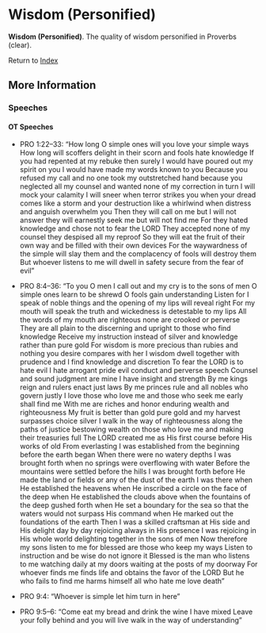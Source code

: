 # Wisdom (Personified)
**Wisdom (Personified)**. 
The quality of wisdom personified in Proverbs (clear). 








Return to [Index](00-Index.md)

## More Information

### Speeches

#### OT Speeches

* PRO 1:22–33: “How long O simple ones will you love your simple ways How long will scoffers delight in their scorn and fools hate knowledge If you had repented at my rebuke then surely I would have poured out my spirit on you I would have made my words known to you Because you refused my call and no one took my outstretched hand because you neglected all my counsel and wanted none of my correction in turn I will mock your calamity I will sneer when terror strikes you when your dread comes like a storm and your destruction like a whirlwind when distress and anguish overwhelm you Then they will call on me but I will not answer they will earnestly seek me but will not find me For they hated knowledge and chose not to fear the LORD They accepted none of my counsel they despised all my reproof So they will eat the fruit of their own way and be filled with their own devices For the waywardness of the simple will slay them and the complacency of fools will destroy them But whoever listens to me will dwell in safety secure from the fear of evil”

* PRO 8:4–36: “To you O men I call out and my cry is to the sons of men O simple ones learn to be shrewd O fools gain understanding Listen for I speak of noble things and the opening of my lips will reveal right For my mouth will speak the truth and wickedness is detestable to my lips All the words of my mouth are righteous none are crooked or perverse They are all plain to the discerning and upright to those who find knowledge Receive my instruction instead of silver and knowledge rather than pure gold For wisdom is more precious than rubies and nothing you desire compares with her I wisdom dwell together with prudence and I find knowledge and discretion To fear the LORD is to hate evil I hate arrogant pride evil conduct and perverse speech Counsel and sound judgment are mine I have insight and strength By me kings reign and rulers enact just laws By me princes rule and all nobles who govern justly I love those who love me and those who seek me early shall find me With me are riches and honor enduring wealth and righteousness My fruit is better than gold pure gold and my harvest surpasses choice silver I walk in the way of righteousness along the paths of justice bestowing wealth on those who love me and making their treasuries full The LORD created me as His first course before His works of old From everlasting I was established from the beginning before the earth began When there were no watery depths I was brought forth when no springs were overflowing with water Before the mountains were settled before the hills I was brought forth before He made the land or fields or any of the dust of the earth I was there when He established the heavens when He inscribed a circle on the face of the deep when He established the clouds above when the fountains of the deep gushed forth when He set a boundary for the sea so that the waters would not surpass His command when He marked out the foundations of the earth Then I was a skilled craftsman at His side and His delight day by day rejoicing always in His presence I was rejoicing in His whole world delighting together in the sons of men Now therefore my sons listen to me for blessed are those who keep my ways Listen to instruction and be wise do not ignore it Blessed is the man who listens to me watching daily at my doors waiting at the posts of my doorway For whoever finds me finds life and obtains the favor of the LORD But he who fails to find me harms himself all who hate me love death”

* PRO 9:4: “Whoever is simple let him turn in here”

* PRO 9:5–6: “Come eat my bread and drink the wine I have mixed Leave your folly behind and you will live walk in the way of understanding”



